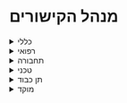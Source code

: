 # מנהל הקישורים 

<details>
<summary markdown='span'>כללי</summary>

> [אתר שיבוצים (אמבולנס ובתי חולים)](http://med.1221.org.il)

</details>

<details>
<summary markdown='span'>רפואי</summary>

> [תיעוד אירוע רפואי](https://motid-1221.formtitan.com/Medical_journal)

> [טופס חולה/נפגע (לאמבולנס)](https://motid-1221.formtitan.com/tofes_choleh_nifga)

</details>

<details>
<summary markdown='span'>תחבורה</summary>

> [פתיחת משמרת](https://unitedhatzalah.formtitan.com/transferral_ambulances)

> [חניכת נהגים](https://unitedhatzalah.formtitan.com/Chanich_Neagim) 

> [בדיקות כלי רכב](https://unitedhatzalah.formtitan.com/Bdikotx4)

> [ביצוע טסט שנתי לרכב](https://unitedhatzalah.formtitan.com/Test_Orgen_Car)

</details>

<details>
<summary markdown='span'>טכני</summary>

> [תקלות בקבלת מידע רפואי](https://unitedhatzalah.formtitan.com/medical_information)

</details>

<details>
<summary markdown='span'>תן כבוד</summary>

> [דיווח ביקור קשיש](https://unitedhatzalah.formtitan.com/ten-kavod)

</details>

<details>
<summary markdown='span'>מוקד</summary>

> [פתיחת ויזה מבצעית](https://unitedhatzalah.formtitan.com/origin/ft22e322f11593939135175)

</details>
